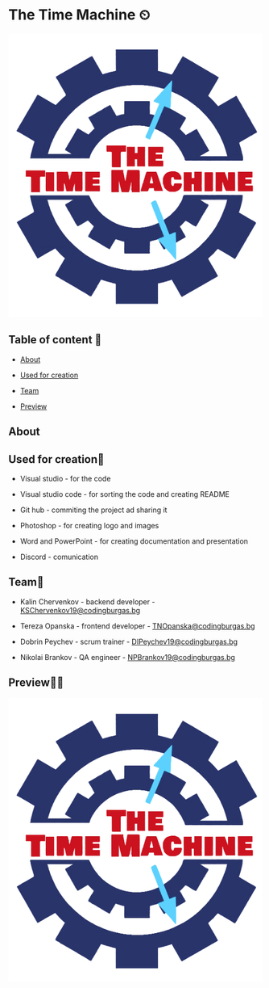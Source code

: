# The Time Machine ⏲

![team logo](assets/logo_background_removed.png)

## Table of content 📃

* [About](#About)

* [Used for creation](#Used-for-creation)

* [Team](#Team)

* [Preview](#Preview)


## About


## Used for creation🔧

* Visual studio - for the code

* Visual studio code - for sorting the code and creating README

* Git hub - commiting the project ad sharing it

* Photoshop - for creating logo and images 

* Word and PowerPoint - for creating documentation and presentation

* Discord - comunication

## Team👋

* Kalin Chervenkov - backend developer - <KSChervenkov19@codingburgas.bg>

* Tereza Opanska - frontend developer - <TNOpanska@codingburgas.bg>

* Dobrin Peychev - scrum trainer - <DIPeychev19@codingburgas.bg>

* Nikolai Brankov - QA engineer - <NPBrankov19@codingburgas.bg>


## Preview👩‍💻

![preview image](assets/logo_background_removed.png)



